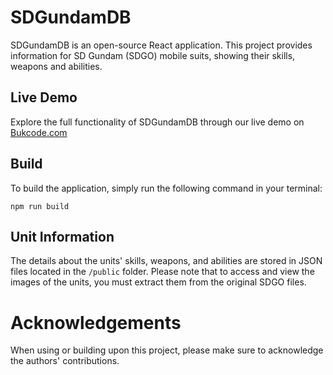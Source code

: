 # SDGundamDB
SDGundamDB is an open-source React application. This project provides information for SD Gundam (SDGO) mobile suits, showing their skills, weapons and abilities.

## Live Demo
Explore the full functionality of SDGundamDB through our live demo on [Bukcode.com](http://bukcode.com)

## Build
To build the application, simply run the following command in your terminal:
```
npm run build
```

## Unit Information
The details about the units' skills, weapons, and abilities are stored in JSON files located in the `/public` folder. Please note that to access and view the images of the units, you must extract them from the original SDGO files.

# Acknowledgements
 When using or building upon this project, please make sure to acknowledge the authors' contributions.
